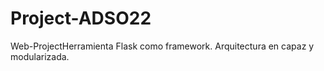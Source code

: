 # Project-ADSO22
Web-ProjectHerramienta Flask como framework. Arquitectura en capaz y modularizada.
